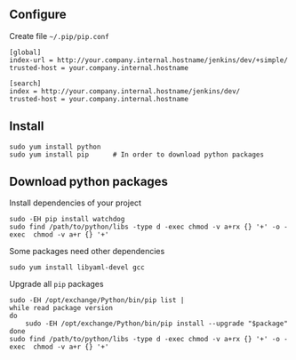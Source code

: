 Configure
---------

Create file `~/.pip/pip.conf`

    [global]
    index-url = http://your.company.internal.hostname/jenkins/dev/+simple/
    trusted-host = your.company.internal.hostname
    
    [search]
    index = http://your.company.internal.hostname/jenkins/dev/
    trusted-host = your.company.internal.hostname


Install
-------

    sudo yum install python
    sudo yum install pip      # In order to download python packages


Download python packages
------------------------

Install dependencies of your project

    sudo -EH pip install watchdog
    sudo find /path/to/python/libs -type d -exec chmod -v a+rx {} '+' -o -exec  chmod -v a+r {} '+'

Some packages need other dependencies

    sudo yum install libyaml-devel gcc

Upgrade all `pip` packages

    sudo -EH /opt/exchange/Python/bin/pip list |
    while read package version
    do
        sudo -EH /opt/exchange/Python/bin/pip install --upgrade "$package"
    done
    sudo find /path/to/python/libs -type d -exec chmod -v a+rx {} '+' -o -exec  chmod -v a+r {} '+'
